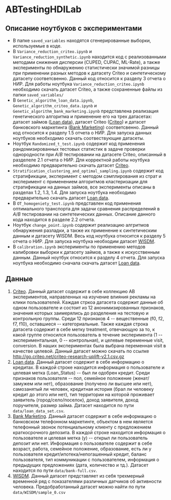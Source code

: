 # ABTestingHDILab

 ## Описание ноутбуков с экспериментами
- В папке `saved_variables` находятся сгенерированные выборки, используемые в коде.
- В `Variance_reduction_criteo.ipynb` и `Variance_reduction_synthetic.ipynb` находится код с реализованными методами снижения дисперсии (CUPED, CUPAC, ML-Rate), а также эксперименты по обнаружению статистически значимой разницы при применении разных методов к датасету Criteo и синтетическому датасету соответсвенно. Данный код относится к разделу 3 отчета о НИР. Для работы ноутбука `Variance_reduction_criteo.ipynb` необходимо скачать датасет Criteo, а также сохраненные файлы из папки `saved_variables/`
- В `Genetic_algorithm_loan_data.ipynb`, `Genetic_algorithm_criteo_data.ipynb` и `Genetic_algorithm_bank_marketing.ipynb` представлена реализация генетического алгоритма и применение его на трех датасетах: датасет займов ([Loan data](https://www.kaggle.com/datasets/burak3ergun/loan-data-set)), датасет Criteo ([Criteo](https://ailab.criteo.com/criteo-uplift-prediction-dataset/)) и датасет банковского маркетинга ([Bank Marketing](https://archive.ics.uci.edu/dataset/257/user+knowledge+modeling)) соответсвенно. Данный код относится к разделу 1.5 отчета о НИР. Для запуска данных ноутбуков необходимо скачать соотвествующие датасеты.
- Ноутбук `Randomized_t_test.ipynb` содержит код применения рандомизированных тестовых статистик в задаче проверки однородности при $A/B$ тестировании на датасете Criteo, описанный в разделеле 2.1 отчета о НИР. Для корректной работы ноутбука необходимо предварительно скачать датасет [Criteo](https://ailab.criteo.com/criteo-uplift-prediction-dataset/).
- `Stratification_clustering_and_optimal_sampling.ipynb` содержит код стратификации, эксперимент с методом сэмплирования из страт и эксперимент с применением алгоритмов кластеризации для стратификации на данных займов, все эксперименты описаны в разделах 1.2, 1.3, 1.4. Для запуска ноутбука необходимо предварительно скачать датасет [Loan data](https://www.kaggle.com/datasets/burak3ergun/loan-data-set).
- В `OT_homogeniety_test.ipynb` представлен код применения оптимального транспорта для задачи сравнения распределений в $A/B$ тестировании на синтетеических данных. Описание данного кода находится в разделе 2.2 отчета.
- Ноутбук `change_point.ipynb` содержит реализацию алгритмов обнаружения разладки, а также их применение к синтетическим данным и датасету WISDM. Весь код ноутбука относится к разделу 5 отчета о НИР. Для запуска ноутбука необходим датасет [WISDM](https://archive.ics.uci.edu/dataset/507/wisdm+smartphone+and+smartwatch+activity+and+biometrics+dataset).
- В `calibration.ipynb` эксперименты по применению методов калибровки выборки к датасету займов, а также к искусственным данным. Данный ноутбук относится к разделу 4 отчета. Для запуска ноутбука необходимо сначала скачать датасет [Loan data](https://www.kaggle.com/datasets/burak3ergun/loan-data-set).


 
 ## Данные
 1. [Criteo](https://ailab.criteo.com/criteo-uplift-prediction-dataset/). Данный датасет содержит в себе коллекцию AB экспериментов, направленных на изучение влияния рекламы на клики пользователей. Каждая стркоа датасета содержит данные об одном пользователе и состоит из 12 анонимизированных признаков, значения которых заимерялись до разделения на тестовую и контрольную группы. Среди 12 признаков 4 -- вещественные (f0, f2, f7, f10), оставшиеся -- категориальные. Также каждая строка датасета содержит в себе метку treatment, отвечающую за то, к какой группе относился пользователь в течение эксперимента (1 -- экспериментальная, 0 -- контрольная), и целевые переменные visit, conversion. В наших экспериментах была выбрана переменная visit в качестве целевой. Данный датасет можно скачать по ссылке http://go.criteo.net/criteo-research-uplift-v2.1.csv.gz
 2. [Loan data](https://www.kaggle.com/datasets/burak3ergun/loan-data-set). Данный датасет содержит в себе информацию о кредитаx. В каждой строке находится информация о пользователе и целевая метка (Loan_Status) -- был ли одобрен кредит. Среди признаков пользователя -- пол, семейное положение (женат/замужем или нет), образование (получено ли высшее или нет), самозанятый ли человек, кредитная история (брал ли человеку кредит до этого или нет), тип территории на которой проживает заявитель (город/село/поселок), доход заявителя, доход поручителя, размер займа. Датасет находится по пути `data/loan_data_set.csv`.
 3.  [Bank Marketing](https://archive.ics.uci.edu/dataset/257/user+knowledge+modeling). Данный датасет содержит в себе информацию о банковском телефонном маркетинге, объектом в нем является телефонный звонок потенциальному клиенту с предложением краткосрочного депозита. В каждой строке находится информация о пользователе и целевая метка (y) -- открыл ли пользователь депозит или нет. Информация о пользователе содержит в себе возраст, работа, семейное положение, образование, есть ли у пользователя кредит/ипотека/непогашенный кредит, баланс пользователя, тип коммуникации с пользователем, информация о предыдущих предложениях (дата, количество и тд.). Датасет находится по пути `data/bank-full.csv`.
 4.  [WISDM](https://archive.ics.uci.edu/dataset/507/wisdm+smartphone+and+smartwatch+activity+and+biometrics+dataset). Данный датасет представляет из себя трехмерный временной ряд с показателями различных датчиков об активности человека. Предобработанный датасет можно найти по пути `data/WISDM/sample_0.csv`
